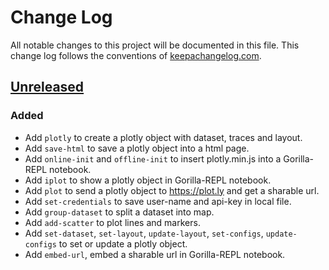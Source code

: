 # Change Log
All notable changes to this project will be documented in this file. This change log follows the conventions of [keepachangelog.com](http://keepachangelog.com/).

## [Unreleased]
### Added
- Add `plotly` to create a plotly object with dataset, traces and layout.
- Add `save-html` to save a plotly object into a html page.
- Add `online-init` and `offline-init` to insert plotly.min.js into a Gorilla-REPL notebook.
- Add `iplot` to show a plotly object in Gorilla-REPL notebook.
- Add `plot` to send a plotly object to https://plot.ly and get a sharable url.
- Add `set-credentials` to save user-name and api-key in local file.
- Add `group-dataset` to split a dataset into map.
- Add `add-scatter` to plot lines and markers.
- Add `set-dataset`, `set-layout`, `update-layout`, `set-configs`, `update-configs` to set or update a plotly object. 
- Add `embed-url`, embed a sharable url in Gorilla-REPL notebook.

[Unreleased]: https://github.com/findmyway/plotly-clj
